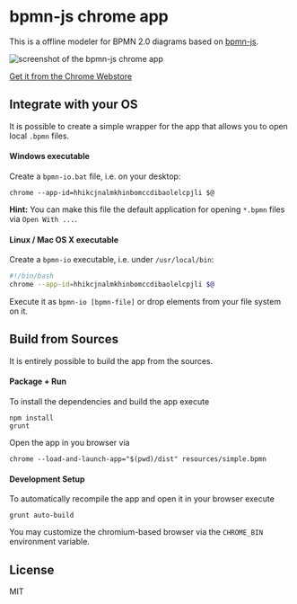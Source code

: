 # bpmn-js chrome app

This is a offline modeler for BPMN 2.0 diagrams based on [bpmn-js](https://github.com/bpmn-io/bpmn-js).

![screenshot of the bpmn-js chrome app](https://raw.githubusercontent.com/bpmn-io/bpmn-js-chrome/master/docs/screenshot.png)


[Get it from the Chrome Webstore](https://chrome.google.com/webstore/detail/bpmnio/hhikcjnalmkhinbomccdibaolelcpjli)


## Integrate with your OS

It is possible to create a simple wrapper for the app that allows you to open local `.bpmn` files.


#### Windows executable

Create a `bpmn-io.bat` file, i.e. on your desktop:

```plain
chrome --app-id=hhikcjnalmkhinbomccdibaolelcpjli $@
```

__Hint:__ You can make this file the default application for opening `*.bpmn` files via `Open With ...`.


#### Linux / Mac OS X executable

Create a `bpmn-io` executable, i.e. under `/usr/local/bin`:

```bash
#!/bin/bash
chrome --app-id=hhikcjnalmkhinbomccdibaolelcpjli $@
```

Execute it as `bpmn-io [bpmn-file]` or drop elements from your file system on it.



## Build from Sources

It is entirely possible to build the app from the sources.

#### Package + Run

To install the dependencies and build the app execute

```
npm install
grunt
```

Open the app in you browser via

```
chrome --load-and-launch-app="$(pwd)/dist" resources/simple.bpmn
```


#### Development Setup

To automatically recompile the app and open it in your browser execute

```
grunt auto-build
```

You may customize the chromium-based browser via the `CHROME_BIN` environment variable.


## License

MIT
